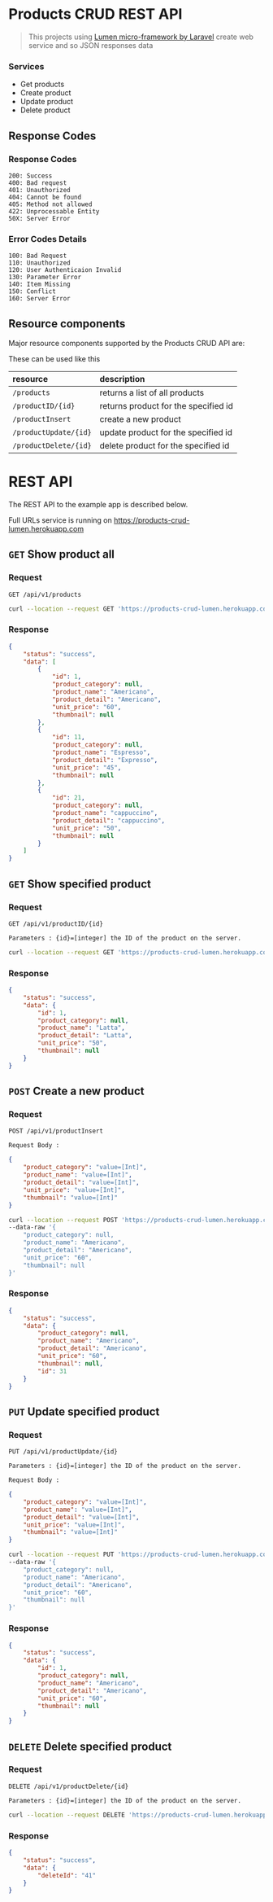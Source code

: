 # Products CRUD REST API
>This projects using [Lumen micro-framework by Laravel](https://lumen.laravel.com/) create web service and so JSON responses data

### Services

* Get products
* Create product
* Update product
* Delete product

## Response Codes
### Response Codes
```HTTP
200: Success
400: Bad request
401: Unauthorized
404: Cannot be found
405: Method not allowed
422: Unprocessable Entity 
50X: Server Error
```
### Error Codes Details
```HTTP
100: Bad Request
110: Unauthorized
120: User Authenticaion Invalid
130: Parameter Error
140: Item Missing
150: Conflict
160: Server Error
```

## Resource components
Major resource components supported by the Products CRUD API are:

These can be used like this

| resource      | description                       |
|:--------------|:----------------------------------|
| `/products` | returns a list of all products |
| `/productID/{id}` | returns product for the specified id |
| `/productInsert` | create a new product|
| `/productUpdate/{id}` | update product for the specified id |
| `/productDelete/{id}` |  delete product for the specified id |  

# REST API
The REST API to the example app is described below.

Full URLs service is running on https://products-crud-lumen.herokuapp.com

## `GET` Show product all
### Request
`GET /api/v1/products`
```ZSH
curl --location --request GET 'https://products-crud-lumen.herokuapp.com/api/v1/products'
```
### Response
```JSON
{
    "status": "success",
    "data": [
        {
            "id": 1,
            "product_category": null,
            "product_name": "Americano",
            "product_detail": "Americano",
            "unit_price": "60",
            "thumbnail": null
        },
        {
            "id": 11,
            "product_category": null,
            "product_name": "Espresso",
            "product_detail": "Expresso",
            "unit_price": "45",
            "thumbnail": null
        },
        {
            "id": 21,
            "product_category": null,
            "product_name": "cappuccino",
            "product_detail": "cappuccino",
            "unit_price": "50",
            "thumbnail": null
        }
    ]
}
```

## `GET` Show specified product
### Request
`GET /api/v1/productID/{id}`

`Parameters : {id}=[integer] the ID of the product on the server.`
```ZSH
curl --location --request GET 'https://products-crud-lumen.herokuapp.com/api/v1/productID/1'
```
### Response
```JSON
{
    "status": "success",
    "data": {
        "id": 1,
        "product_category": null,
        "product_name": "Latta",
        "product_detail": "Latta",
        "unit_price": "50",
        "thumbnail": null
    }
}
```

## `POST` Create a new product
### Request
`POST /api/v1/productInsert`

`Request Body :`

```JSON
{
    "product_category": "value=[Int]",
    "product_name": "value=[Int]",
    "product_detail": "value=[Int]",
    "unit_price": "value=[Int]",
    "thumbnail": "value=[Int]"
}
```
```ZSH
curl --location --request POST 'https://products-crud-lumen.herokuapp.com/api/v1/productInsert' \
--data-raw '{
    "product_category": null,
    "product_name": "Americano",
    "product_detail": "Americano",
    "unit_price": "60",
    "thumbnail": null
}'
```
### Response
```JSON
{
    "status": "success",
    "data": {
        "product_category": null,
        "product_name": "Americano",
        "product_detail": "Americano",
        "unit_price": "60",
        "thumbnail": null,
        "id": 31
    }
}
```
## `PUT` Update specified product
### Request
`PUT /api/v1/productUpdate/{id}`

`Parameters : {id}=[integer] the ID of the product on the server.`

`Request Body :`

```JSON
{
    "product_category": "value=[Int]",
    "product_name": "value=[Int]",
    "product_detail": "value=[Int]",
    "unit_price": "value=[Int]",
    "thumbnail": "value=[Int]"
}
```
```ZSH
curl --location --request PUT 'https://products-crud-lumen.herokuapp.com/api/v1/productUpdate/1' \
--data-raw '{
    "product_category": null,
    "product_name": "Americano",
    "product_detail": "Americano",
    "unit_price": "60",
    "thumbnail": null
}'
```
### Response
```JSON
{
    "status": "success",
    "data": {
        "id": 1,
        "product_category": null,
        "product_name": "Americano",
        "product_detail": "Americano",
        "unit_price": "60",
        "thumbnail": null
    }
}
```

## `DELETE` Delete specified product
### Request
`DELETE /api/v1/productDelete/{id}`

`Parameters : {id}=[integer] the ID of the product on the server.`
```ZSH
curl --location --request DELETE 'https://products-crud-lumen.herokuapp.com/api/v1/productDelete/41'
```
### Response
```JSON
{
    "status": "success",
    "data": {
        "deleteId": "41"
    }
}
```

